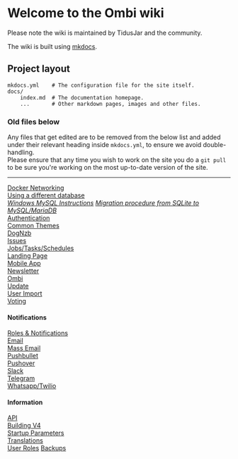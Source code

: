 # Welcome to the Ombi wiki

Please note the wiki is maintained by TidusJar and the community.  

The wiki is built using [mkdocs](https://www.mkdocs.org).

## Project layout

    mkdocs.yml    # The configuration file for the site itself.
    docs/
        index.md  # The documentation homepage.
        ...       # Other markdown pages, images and other files.

### Old files below

Any files that get edited are to be removed from the below list and added under their relevant heading inside `mkdocs.yml`, to ensure we avoid double-handling.  
Please ensure that any time you wish to work on the site you do a `git pull` to be sure you're working on the most up-to-date version of the site.

---

[Docker Networking](https://github.com/tidusjar/Ombi/wiki/Docker-Containers)  
[Using a different database](https://github.com/tidusjar/Ombi/wiki/Using-a-different-database)  
[_Windows MySQL Instructions_](https://github.com/tidusjar/Ombi/wiki/Using-a-different-database-(MySQL)-on-Windows)
[_Migration procedure from SQLite to MySQL/MariaDB_](https://github.com/tidusjar/Ombi/wiki/Migration-procedure-from-SQLite-to-MySQL-or-MariaDB)  
[Authentication](https://github.com/tidusjar/Ombi/wiki/Authentication-Settings)  
[Common Themes](https://github.com/tidusjar/Ombi/wiki/Ombi-v4-Custom-Themes)  
[DogNzb](https://github.com/tidusjar/Ombi/wiki/DogNzb-Settings)  
[Issues](https://github.com/tidusjar/Ombi/wiki/Issue-Settings)  
[Jobs/Tasks/Schedules](https://github.com/tidusjar/Ombi/wiki/Jobs-Tasks-Schedules)  
[Landing Page](https://github.com/tidusjar/Ombi/wiki/Landing-Page-Settings)  
[Mobile App](https://github.com/tidusjar/Ombi/wiki/Mobile-App-Setup)  
[Newsletter](https://github.com/tidusjar/Ombi/wiki/Newsletter-Settings)  
[Ombi](https://github.com/tidusjar/Ombi/wiki/Ombi-Settings)  
[Update](https://github.com/tidusjar/Ombi/wiki/Update-Settings)  
[User Import](https://github.com/tidusjar/Ombi/wiki/User-Importer-Settings)  
[Voting](https://github.com/tidusjar/Ombi/wiki/Vote-Settings)

#### **Notifications**

[Roles & Notifications](https://github.com/tidusjar/Ombi/wiki/Roles-and-Notifications)  
[Email](https://github.com/tidusjar/Ombi/wiki/Email-Notification-Settings)  
[Mass Email](https://github.com/tidusjar/Ombi/wiki/Mass-Email)  
[Pushbullet](https://github.com/tidusjar/Ombi/wiki/Pushbullet-Notification-Settings)  
[Pushover](https://github.com/tidusjar/Ombi/wiki/Pushover-Notification-Settings)  
[Slack](https://github.com/tidusjar/Ombi/wiki/Slack-Notification-Settings)  
[Telegram](https://github.com/tidusjar/Ombi/wiki/Telegram-Notifications)  
[Whatsapp/Twilio](https://github.com/tidusjar/Ombi/wiki/twilio)  

#### **Information**

[API](https://github.com/tidusjar/Ombi/wiki/Api-Information)  
[Building V4](https://github.com/tidusjar/Ombi/wiki/Building-V4)  
[Startup Parameters](https://github.com/tidusjar/Ombi/wiki/Startup-Parameters)  
[Translations](https://github.com/tidusjar/Ombi/wiki/Translations)  
[User Roles](https://github.com/tidusjar/Ombi/wiki/User-Roles)
[Backups](https://github.com/tidusjar/Ombi/wiki/Backups)
